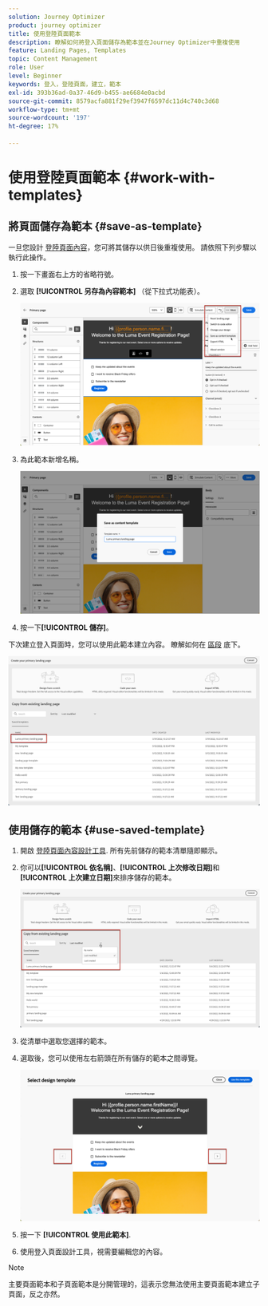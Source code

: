 ```yaml
---
solution: Journey Optimizer
product: journey optimizer
title: 使用登陸頁面範本
description: 瞭解如何將登入頁面儲存為範本並在Journey Optimizer中重複使用
feature: Landing Pages, Templates
topic: Content Management
role: User
level: Beginner
keywords: 登入，登陸頁面，建立，範本
exl-id: 393b36ad-0a37-46d9-b455-ae6684e0acbd
source-git-commit: 8579acfa881f29ef3947f6597dc11d4c740c3d68
workflow-type: tm+mt
source-wordcount: '197'
ht-degree: 17%

---
```


# 使用登陸頁面範本 {#work-with-templates}

## 將頁面儲存為範本 {#save-as-template}

一旦您設計 [登陸頁面內容](lp-content.md)，您可將其儲存以供日後重複使用。 請依照下列步驟以執行此操作。

1. 按一下畫面右上方的省略符號。

1. 選取 **[!UICONTROL 另存為內容範本]** （從下拉式功能表）。

   ![](assets/lp_designer-save-template.png)

1. 為此範本新增名稱。

   ![](assets/lp_designer-template-name.png)

1. 按一下&#x200B;**[!UICONTROL 儲存]**。

下次建立登入頁面時，您可以使用此範本建立內容。 瞭解如何在 [區段](#use-saved-template) 底下。

![](assets/lp_designer-saved-template.png)

## 使用儲存的範本 {#use-saved-template}

1. 開啟 [登陸頁面內容設計工具](design-lp.md). 所有先前儲存的範本清單隨即顯示。

1. 你可以&#x200B;**[!UICONTROL 依名稱]**、**[!UICONTROL 上次修改日期]**&#x200B;和&#x200B;**[!UICONTROL 上次建立日期]**&#x200B;來排序儲存的範本。

   ![](assets/lp_designer-saved-templates.png)

1. 從清單中選取您選擇的範本。

1. 選取後，您可以使用左右箭頭在所有儲存的範本之間導覽。

   ![](assets/lp_designer-saved-templates-navigate.png)

1. 按一下 **[!UICONTROL 使用此範本]**.

1. 使用登入頁面設計工具，視需要編輯您的內容。

>[!NOTE]
>
>主要頁面範本和子頁面範本是分開管理的，這表示您無法使用主要頁面範本建立子頁面，反之亦然。
